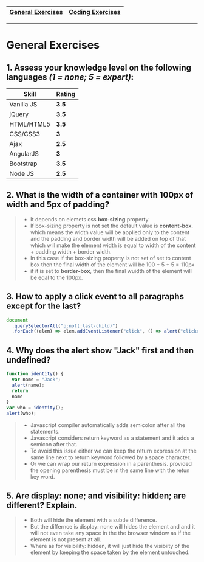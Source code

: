 

| [General Exercises](https://github.com/MaitreyaSahu/first-round/tree/master/general-exercises#general-exercises) | [Coding Exercises](https://github.com/MaitreyaSahu/first-round/tree/master/coding-exercises#coding-exercises) |
| ----------- | ----------- |
------

# General Exercises
## 1. Assess your knowledge level on the following languages *(1 = none; 5 = expert)*:

| Skill | Rating |
| ----------- | ----------- |
| Vanilla JS | **3.5** |
| jQuery | **3.5** |
| HTML/HTML5 | **3.5** |
| CSS/CSS3 | **3** |
| Ajax | **2.5** |
| AngularJS | **3** |
| Bootstrap | **3.5** |
| Node JS | **2.5** |
<!-- 
> - Vanilla JS - **3.5**
> - jQuery - **3.5**
> - HTML/HTML5 - **3.5**
> - CSS/CSS3 - **3**
> - Ajax - **2.5**
> - AngularJS - **3**
> - Bootstrap - **3.5**
> - Node JS - **2.5** -->

## 2. What is the width of a container with 100px of width and 5px of padding?

> - It depends on elemets css **box-sizing** property.
> - If box-sizing property is not set the default value is **content-box**. which means the width value will be applied only to the content and the padding and border width will be added on top of that which will make the element width is equal to width of the content + padding width + border width.
> - In this case if the box-sizing property is not set of set to content box then the final width of the element will be 100 + 5 + 5 = 110px
> - if it is set to **border-box**, then the final wuidth of the element will be eqal to the 100px.

## 3. How to apply a click event to all paragraphs except for the last?
```javascript
document
  .querySelectorAll("p:not(:last-child)")
  .forEach((elem) => elem.addEventListener("click", () => alert("clicked")));
```
 
## 4. Why does the alert show "Jack" first and then undefined?
```javascript
function identity() {
  var name = "Jack";
  alert(name);
  return
  name
}
var who = identity();
alert(who);
```
>- Javascript compiler automatically adds semicolon after all the statements.
>- Javascript considers return keyword as a statement and it adds a semicon after that.
>- To avoid this issue either we can keep the return expression at the same line next to return keyword followed by a space character.
>- Or we can wrap our return expression in a parenthesis. provided the opening parenthesis must be in the same line with the retun key word.

## 5. Are display: none; and visibility: hidden; are different? Explain.
>- Both will hide the element with a subtle difference.
>- But the differnce is display: none will hides the element and and it will not even take any space in the the browser window as if the element is not present at all.
>- Where as for visibility: hidden, it will just hide the visibiity of the element by keeping the space taken by the element untouched. 